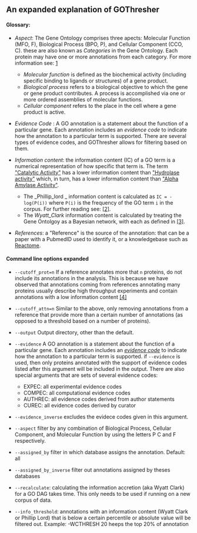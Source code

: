 ## An expanded explanation of GOThresher

#### Glossary:
+ _Aspect_: The Gene Ontology comprises three apects: Molecular Function (MFO, F), Biological Process (BPO, P), and Cellular Component (CCO, C). these are also known as _Categories_ in the Gene Ontology. Each protein may have one or more annotations from each category. For more information see: [1](https://www.ncbi.nlm.nih.gov/pmc/articles/PMC3037419/)
    + _Molecular function_ is defined as the biochemical activity (including specific binding to ligands or structures) of a gene product. 
    + _Biological process_ refers to a biological objective to which the gene or gene product contributes. A process is accomplished via one or more ordered assemblies of molecular functions.
    + _Cellular component_ refers to the place in the cell where a gene product is active.

+ _Evidence Code_ : A GO annotation is a statement about the function of a particular gene. Each annotation includes an _evidence code_ to indicate how the annotation to a particular term is supported. There are several types of evidence codes, and GOThresher allows for filtering based on them.

+ _Information content_: the information content (IC) of a GO term is a numerical representation of how specific that term is. The term ["Catalytic Activity"](https://www.ebi.ac.uk/QuickGO/term/GO:0003824) has a lower information content than ["Hydrolase activity"](https://www.ebi.ac.uk/QuickGO/term/GO:0016787) which, in turn, has a lower information content than ["Alpha Amylase Activity"](https://www.ebi.ac.uk/QuickGO/term/GO:0004556). 
    + The _Phillip_lord _ information content is calculated as `IC = -log(P(i))` where `P(i)` is the frequency of the GO term `i` in the corpus. For further reading see: [[2]](https://journals.plos.org/ploscompbiol/article?id=10.1371/journal.pcbi.1000443).
    + The _Wyatt_Clark_ information content  is calculated by treating the Gene Ontolgoy as a Bayesian network, with each  as defined in [[3]](https://academic.oup.com/bioinformatics/article/29/13/i53/195366).
+ _References_: a "Reference" is the source of the annotation: that can be a paper with a PubmedID used to identify it, or a knowledgebase such as [Reactome](https://reactome.org/).


#### Command line options expanded 

+ `--cutoff_prot=n`
If a reference annotates more that `n` proteins, do not include its annotations in the analysis. This is because we have observed that annotations coming from references annotating many proteins usually describe high throughput experiments and contain annotations with a low information content [[4]](https://journals.plos.org/ploscompbiol/article/authors?id=10.1371/journal.pcbi.1003063)

+ `--cutoff_attn=n`
Similar to the above, only removing annotations from a reference that provide more than a certain number of annotations (as opposed to a threshold based on a number of proteins).

+ `--output`
Output directory, other than the default.

+ `--evidence`
A GO annotation is a statement about the function of a particular gene. Each annotation includes an [_evidence code_](http://geneontology.org/docs/guide-go-evidence-codes/) to indicate how the annotation to a particular term is supported. if `--evidence` is used, then only proteins annotated with the support of evidence codes listed after this argument will be included in the output. There are also special arguments that are sets of several evidence codes:

    + EXPEC: all experimental evidence codes
    + COMPEC: all computational evidence codes
    + AUTHREC: all evidence codes derived from author statements
    + CUREC: all evidence codes derived by curator

+ `--evidence_inverse` excludes the evidece codes given in this argument.
+ `--aspect` filter by any combination of Biological Process, Cellular Component, and Molecular Function by using the letters P C and F respectively.
+ `--assigned_by` filter in which database assigns the annotation. Default: all 
+ `--assigned_by_inverse` filter out annotations assigned by theses databases
+ `--recalculate`: calculating the information accretion (aka Wyatt Clark) for a GO DAG takes time. This only needs to be used if running on a new corpus of data.
+ `--info_threshold`: annotations with an information content (Wyatt Clark or Phillip Lord)  that is below a certain percentile or absolute value will be filtered out. Example: -WCTHRESH 20 heeps the top 20% of annotation

 



